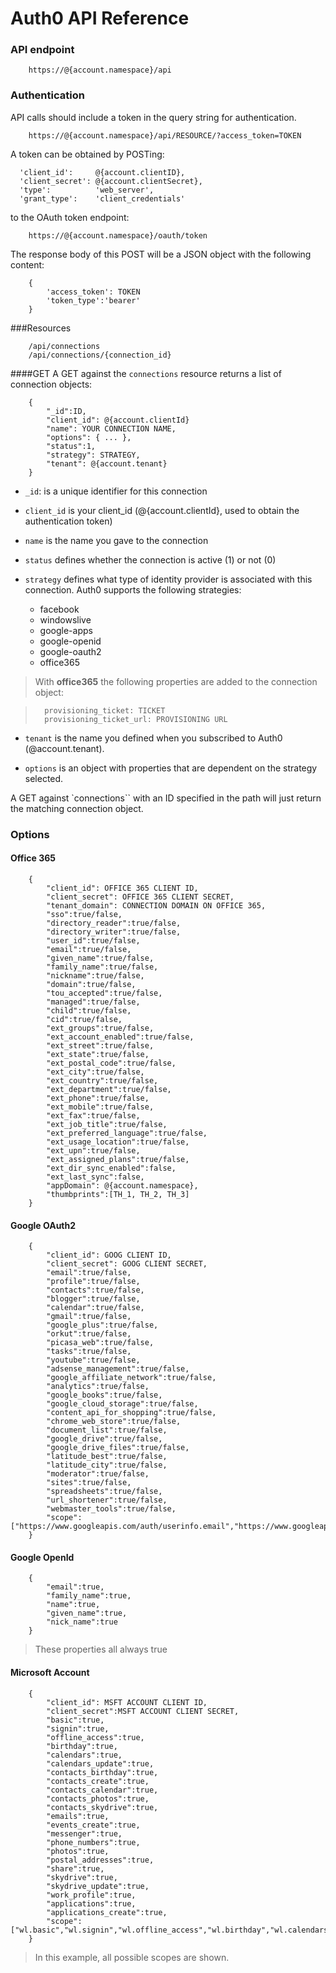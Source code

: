 # Auth0 API Reference

### API endpoint

		https://@{account.namespace}/api

### Authentication
API calls should include a token in the query string for authentication. 

		https://@{account.namespace}/api/RESOURCE/?access_token=TOKEN

A token can be obtained by POSTing:

      'client_id':     @{account.clientID},
      'client_secret': @{account.clientSecret},
      'type':          'web_server',
      'grant_type':    'client_credentials'

to the OAuth token endpoint:

		https://@{account.namespace}/oauth/token

The response body of this POST will be a JSON object with the following content:

		{
			'access_token': TOKEN
			'token_type':'bearer'
		}

###Resources

		/api/connections
		/api/connections/{connection_id}

####GET
A GET against the ``connections`` resource returns a list of connection objects:

		{
			"_id":ID,
			"client_id": @{account.clientId}
			"name": YOUR CONNECTION NAME,
			"options": { ... },
			"status":1,
			"strategy": STRATEGY,
			"tenant": @{account.tenant}
		}

* `_id`: is a unique identifier for this connection

* `client_id` is your client_id (@{account.clientId}, used to obtain the authentication token)

* `name` is the name you gave to the connection

* `status` defines whether the connection is active (1) or not (0)

* `strategy` defines what type of identity provider is associated with this connection. Auth0 supports the following strategies:
	* facebook
	* windowslive
	* google-apps
	* google-openid
	* google-oauth2
	* office365

> With __office365__ the following properties are added to the connection object:

>		provisioning_ticket: TICKET
>		provisioning_ticket_url: PROVISIONING URL

* `tenant` is the name you defined when you subscribed to Auth0 (@account.tenant).

* `options` is an object with properties that are dependent on the strategy selected. 

A GET against `connections`` with an ID specified in the path will just return the matching connection object.

### Options

#### Office 365

		{
			"client_id": OFFICE 365 CLIENT ID,
			"client_secret": OFFICE 365 CLIENT SECRET,
			"tenant_domain": CONNECTION DOMAIN ON OFFICE 365,
			"sso":true/false,
			"directory_reader":true/false,
			"directory_writer":true/false,
			"user_id":true/false,
			"email":true/false,
			"given_name":true/false,
			"family_name":true/false,
			"nickname":true/false,
			"domain":true/false,
			"tou_accepted":true/false,
			"managed":true/false,
			"child":true/false,
			"cid":true/false,
			"ext_groups":true/false,
			"ext_account_enabled":true/false,
			"ext_street":true/false,
			"ext_state":true/false,
			"ext_postal_code":true/false,
			"ext_city":true/false,
			"ext_country":true/false,
			"ext_department":true/false,
			"ext_phone":true/false,
			"ext_mobile":true/false,
			"ext_fax":true/false,
			"ext_job_title":true/false,
			"ext_preferred_language":true/false,
			"ext_usage_location":true/false,
			"ext_upn":true/false,
			"ext_assigned_plans":true/false,
			"ext_dir_sync_enabled":false,
			"ext_last_sync":false,
			"appDomain": @{account.namespace},
			"thumbprints":[TH_1, TH_2, TH_3]
		}

#### Google OAuth2

		{
			"client_id": GOOG CLIENT ID,
			"client_secret": GOOG CLIENT SECRET,
			"email":true/false,
			"profile":true/false,
			"contacts":true/false,
			"blogger":true/false,
			"calendar":true/false,
			"gmail":true/false,
			"google_plus":true/false,
			"orkut":true/false,
			"picasa_web":true/false,
			"tasks":true/false,
			"youtube":true/false,
			"adsense_management":true/false,
			"google_affiliate_network":true/false,
			"analytics":true/false,
			"google_books":true/false,
			"google_cloud_storage":true/false,
			"content_api_for_shopping":true/false,
			"chrome_web_store":true/false,
			"document_list":true/false,
			"google_drive":true/false,
			"google_drive_files":true/false,
			"latitude_best":true/false,
			"latitude_city":true/false,
			"moderator":true/false,
			"sites":true/false,
			"spreadsheets":true/false,
			"url_shortener":true/false,
			"webmaster_tools":true/false,
			"scope":["https://www.googleapis.com/auth/userinfo.email","https://www.googleapis.com/auth/userinfo.profile"]
		}	

#### Google OpenId

		{
			"email":true,
			"family_name":true,
			"name":true,
			"given_name":true,
			"nick_name":true
		}

> These properties all always true

#### Microsoft Account

		{
			"client_id": MSFT ACCOUNT CLIENT ID,
			"client_secret":MSFT ACCOUNT CLIENT SECRET,
			"basic":true,
			"signin":true,
			"offline_access":true,
			"birthday":true,
			"calendars":true,
			"calendars_update":true,
			"contacts_birthday":true,
			"contacts_create":true,
			"contacts_calendar":true,
			"contacts_photos":true,
			"contacts_skydrive":true,
			"emails":true,
			"events_create":true,
			"messenger":true,
			"phone_numbers":true,
			"photos":true,
			"postal_addresses":true,
			"share":true,
			"skydrive":true,
			"skydrive_update":true,
			"work_profile":true,
			"applications":true,
			"applications_create":true,
			"scope":["wl.basic","wl.signin","wl.offline_access","wl.birthday","wl.calendars","wl.calendars_update","wl.contacts_birthday","wl.contacts_create","wl.contacts_calendar","wl.contacts_photos","wl.contacts_skydrive","wl.emails","wl.events_create","wl.messenger","wl.phone_numbers","wl.photos","wl.postal_addresses","wl.share","wl.skydrive","wl.skydrive_update","wl.work_profile","wl.applications","wl.applications_create"]
		}
> In this example, all possible scopes are shown.